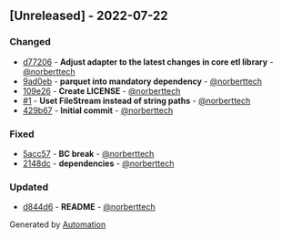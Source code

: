 ## [Unreleased] - 2022-07-22

### Changed
- [d77206](https://github.com/flow-php/etl-adapter-parquet/commit/d772069591838b4595e5544131b13bb473cc5c68) - **Adjust adapter to the latest changes in core etl library** - [@norberttech](https://github.com/norberttech)
- [9ad0eb](https://github.com/flow-php/etl-adapter-parquet/commit/9ad0ebc241d02cf467fff963f656ee1d482d6589) - **parquet into mandatory dependency** - [@norberttech](https://github.com/norberttech)
- [109e26](https://github.com/flow-php/etl-adapter-parquet/commit/109e264aea4442d07b1df1ae68d81551da2d473d) - **Create LICENSE** - [@norberttech](https://github.com/norberttech)
- [#1](https://github.com/flow-php/etl-adapter-parquet/pull/1) - **Uset FileStream instead of string paths** - [@norberttech](https://github.com/norberttech)
- [429b67](https://github.com/flow-php/etl-adapter-parquet/commit/429b67acc886e23903781186f635234bb7d3e769) - **Initial commit** - [@norberttech](https://github.com/norberttech)

### Fixed
- [5acc57](https://github.com/flow-php/etl-adapter-parquet/commit/5acc57b318ac7fd8fd4eef422326cc79ef48d3b8) - **BC break** - [@norberttech](https://github.com/norberttech)
- [2148dc](https://github.com/flow-php/etl-adapter-parquet/commit/2148dcd07461a744f55faf76496207be7ef10aa9) - **dependencies** - [@norberttech](https://github.com/norberttech)

### Updated
- [d844d6](https://github.com/flow-php/etl-adapter-parquet/commit/d844d6cdc50f1b7b0d4b9a85d021688893d73db2) - **README** - [@norberttech](https://github.com/norberttech)

Generated by [Automation](https://github.com/aeon-php/automation)